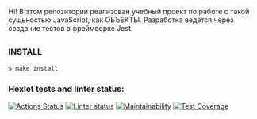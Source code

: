 Hi! В этом репозитории реализован учебный проект по работе с такой сущьностью JavaScript, как ОБЪЕКТЫ. Разработка ведётся через создание тестов в фреймворке Jest.

##

### INSTALL

```sh
$ make install
```

### Hexlet tests and linter status:

[![Actions Status](https://github.com/slavakokorin/frontend-project-lvl2/workflows/hexlet-check/badge.svg)](https://github.com/slavakokorin/frontend-project-lvl2/actions)
[![Linter status](https://github.com/slavakokorin/frontend-project-lvl2/actions/workflows/Linter.yml/badge.svg)](https://github.com/slavakokorin/frontend-project-lvl2/actions/workflows/Linter.yml)
[![Maintainability](https://api.codeclimate.com/v1/badges/a99a88d28ad37a79dbf6/maintainability)](https://codeclimate.com/github/slavakokorin/frontend-project-lvl2)
[![Test Coverage](https://api.codeclimate.com/v1/badges/8fb60f90f2fddb0efe0a/test_coverage)](https://codeclimate.com/github/slavakokorin/frontend-project-lvl2/test_coverage)
